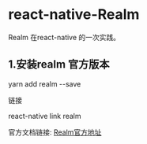# react-native-Realm
Realm 在react-native 的一次实践。

## 1.安装realm 官方版本
yarn add realm --save 

链接

react-native link realm

官方文档链接:
[Realm官方地址](https://user-gold-cdn.xitu.io/2018/1/3/160ba1e6788cec67)

